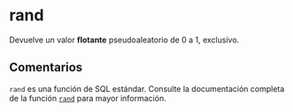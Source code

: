 ﻿---
SidebarGroup: "index-math-functions"
Autogenerated: true
---

# rand

Devuelve un valor **flotante** pseudoaleatorio de 0 a 1, exclusivo.

## Comentarios 

`rand` es una función de SQL estándar. Consulte la documentación completa de la función [`rand`](https://learn.microsoft.com/es-es/sql/t-sql/functions/rand-transact-sql) para mayor información.
